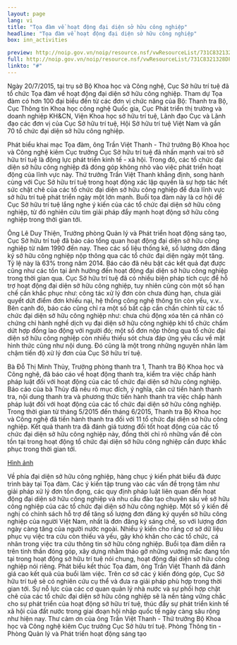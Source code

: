 ```yaml
---
layout: page
lang: vi
title: "Tọa đàm về hoạt động đại diện sở hữu công nghiệp"
headline: "Tọa đàm về hoạt động đại diện sở hữu công nghiệp"
box: inn_activities

preview: http://noip.gov.vn/noip/resource.nsf/vwResourceList/731C8321328DF0EE47257E8A000F9487/$FILE/image006.jpg
full: http://noip.gov.vn/noip/resource.nsf/vwResourceList/731C8321328DF0EE47257E8A000F9487/$FILE/image006.jpg
linkto: "#"
---
```


Ngày 20/7/2015, tại trụ sở Bộ Khoa học và Công nghệ, Cục Sở hữu trí tuệ đã tổ chức Tọa đàm về hoạt động đại diện sở hữu công nghiệp. Tham dự Tọa đàm có hơn 100 đại biểu đến từ các đơn vị chức năng của Bộ: Thanh tra Bộ, Cục Thông tin Khoa học công nghệ Quốc gia, Cục Phát triển thị trường và doanh nghiệp KH&CN, Viện Khoa học sở hữu trí tuệ, Lãnh đạo Cục và Lãnh đạo các đơn vị của Cục Sở hữu trí tuệ, Hội Sở hữu trí tuệ Việt Nam và gần 70 tổ chức đại diện sở hữu công nghiệp.

Phát biểu khai mạc Tọa đàm, ông Trần Việt Thanh - Thứ trưởng Bộ Khoa học và Công nghệ kiêm Cục trưởng Cục Sở hữu trí tuệ đã nhấn mạnh vai trò sở hữu trí tuệ là động lực phát triển kinh tế - xã hội. Trong đó, các tổ chức đại diện sở hữu công nghiệp đã đóng góp không nhỏ vào việc phát triển hoạt động của lĩnh vực này. Thứ trưởng Trần Việt Thanh khẳng định, song hành cùng với Cục Sở hữu trí tuệ trong hoạt động xác lập quyền là sự hợp tác hết sức chặt chẽ của các tổ chức đại diện sở hữu công nghiệp để đưa lĩnh vực sở hữu trí tuệ phát triển ngày một lớn mạnh. Buổi tọa đàm này là cơ hội để Cục Sở hữu trí tuệ lắng nghe ý kiến của các tổ chức đại diện sở hữu công nghiệp, từ đó nghiên cứu tìm giải pháp đẩy mạnh hoạt động sở hữu công nghiệp trong thời gian tới.
 	 

Ông Lê Duy Thiện, Trưởng phòng Quản lý và Phát triển hoạt động sáng tạo, Cục Sở hữu trí tuệ đã báo cáo tổng quan hoạt động đại diện sở hữu công nghiệp từ năm 1990 đến nay. Theo các số liệu thống kê, số lượng đơn đăng ký sở hữu công nghiệp nộp thông qua các tổ chức đại diện ngày một tăng. Tỷ lệ này là 63% trong năm 2014. Báo cáo đã nêu bật các kết quả đạt được cũng như các tồn tại ảnh hưởng đến hoạt động đại diện sở hữu công nghiệp trong thời gian qua. Cục Sở hữu trí tuệ đã có nhiều biện pháp tích cực để hỗ trợ hoạt động đại diện sở hữu công nghiệp, tuy nhiên cũng còn một số hạn chế cần khắc phục như: công tác xử lý đơn còn chưa đúng hạn, chưa giải quyết dứt điểm đơn khiếu nại, hệ thống công nghệ thông tin còn yếu, v.v.. Bên cạnh đó, báo cáo cũng chỉ ra một số bất cập cần chấn chỉnh từ các tổ chức đại diện sở hữu công nghiệp như: chưa chủ động xóa tên cá nhân có chứng chỉ hành nghề dịch vụ đại diện sở hữu công nghiệp khi tổ chức chấm dứt hợp đồng lao động với người đó; một số đơn nộp thông qua tổ chức đại diện sở hữu công nghiệp còn nhiều thiếu sót chưa đáp ứng yêu cầu về mặt hình thức cũng như nội dung. Đó cũng là một trong những nguyên nhân làm chậm tiến độ xử lý đơn của Cục Sở hữu trí tuệ.
 	 
 
Bà Đỗ Thị Minh Thủy, Trưởng phòng thanh tra 1, Thanh tra Bộ Khoa học và Công nghệ, đã báo cáo về hoạt động thanh tra, kiểm tra việc chấp hành pháp luật đối với hoạt động của các tổ chức đại diện sở hữu công nghiệp. Báo cáo của bà Thủy đã nêu rõ mục đích, ý nghĩa, căn cứ tiến hành thanh tra, nội dung thanh tra và phương thức tiến hành thanh tra việc chấp hành pháp luật đối với hoạt động của các tổ chức đại diện sở hữu công nghiệp. Trong thời gian từ tháng 5/2015 đến tháng 6/2015, Thanh tra Bộ Khoa học và Công nghệ đã tiến hành thanh tra đối với 11 tổ chức đại diện sở hữu công nghiệp. Kết quả thanh tra đã đánh giá tương đối tốt hoạt động của các tổ chức đại diện sở hữu công nghiệp này, đồng thời chỉ rõ những vấn đề còn tồn tại trong hoạt động tổ chức đại diện sở hữu công nghiệp cần được khắc phục trong thời gian tới.

[Hình ảnh](https://drive.google.com/open?id=0BwVnUebW2PSdc3BpN21KeDQxUE0)

Về phía đại diện sở hữu công nghiệp, hàng chục ý kiến phát biểu đã được trình bày tại Tọa đàm. Các ý kiến tập trung vào các vấn đề trọng tâm như giải pháp xử lý đơn tồn đọng, các quy định pháp luật liên quan đến hoạt động đại diện sở hữu công nghiệp và nhu cầu đào tạo chuyên sâu về sở hữu công nghiệp của các tổ chức đại diện sở hữu công nghiệp. Một số ý kiến đề nghị có chính sách hỗ trợ để tăng số lượng đơn đăng ký quyền sở hữu công nghiệp của người Việt Nam, nhất là đơn đăng ký sáng chế, so với lượng đơn ngày càng tăng của người nước ngoài. Nhiều ý kiến cho rằng cơ sở dữ liệu phục vụ việc tra cứu còn thiếu và yếu, gây khó khăn cho các tổ chức, cá nhân trong việc tra cứu thông tin sở hữu công nghiệp. Buổi tọa đàm diễn ra trên tinh thần đóng góp, xây dựng nhằm tháo gỡ những vướng mắc đang tồn tại trong hoạt động sở hữu trí tuệ nói chung, hoạt động đại diện sở hữu công nghiệp nói riêng.
Phát biểu kết thúc Tọa đàm, ông Trần Việt Thanh đã đánh giá cao kết quả của buổi làm việc. Trên cơ sở các ý kiến đóng góp, Cục Sở hữu trí tuệ sẽ có nghiên cứu cụ thể và đưa ra giải pháp phù hợp trong thời gian tới. Sự nỗ lực của các cơ quan quản lý nhà nước và sự phối hợp chặt chẽ của các tổ chức đại diện sở hữu công nghiệp sẽ là nền tảng vững chắc cho sự phát triển của hoạt động sở hữu trí tuệ, thúc đẩy sự phát triển kinh tế xã hội của đất nước trong giai đoạn hội nhập quốc tế ngày càng sâu rộng như hiện nay.
Thư cảm ơn của ông Trần Việt Thanh - Thứ trưởng Bộ Khoa học và Công nghệ kiêm Cục trưởng Cục Sở hữu trí tuệ.
Phòng Thông tin - Phòng Quản lý và Phát triển hoạt động sáng tạo

